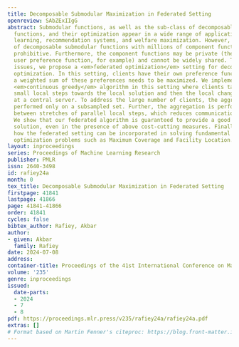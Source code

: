 ```yaml
---
title: Decomposable Submodular Maximization in Federated Setting
openreview: SAbZExIIgG
abstract: Submodular functions, as well as the sub-class of decomposable submodular
  functions, and their optimization appear in a wide range of applications in machine
  learning, recommendation systems, and welfare maximization. However, optimization
  of decomposable submodular functions with millions of component functions is computationally
  prohibitive. Furthermore, the component functions may be private (they might represent
  user preference function, for example) and cannot be widely shared. To address these
  issues, we propose a <em>federated optimization</em> setting for decomposable submodular
  optimization. In this setting, clients have their own preference functions, and
  a weighted sum of these preferences needs to be maximized. We implement the popular
  <em>continuous greedy</em> algorithm in this setting where clients take parallel
  small local steps towards the local solution and then the local changes are aggregated
  at a central server. To address the large number of clients, the aggregation is
  performed only on a subsampled set. Further, the aggregation is performed only intermittently
  between stretches of parallel local steps, which reduces communication cost significantly.
  We show that our federated algorithm is guaranteed to provide a good approximate
  solution, even in the presence of above cost-cutting measures. Finally, we show
  how the federated setting can be incorporated in solving fundamental discrete submodular
  optimization problems such as Maximum Coverage and Facility Location.
layout: inproceedings
series: Proceedings of Machine Learning Research
publisher: PMLR
issn: 2640-3498
id: rafiey24a
month: 0
tex_title: Decomposable Submodular Maximization in Federated Setting
firstpage: 41841
lastpage: 41866
page: 41841-41866
order: 41841
cycles: false
bibtex_author: Rafiey, Akbar
author:
- given: Akbar
  family: Rafiey
date: 2024-07-08
address:
container-title: Proceedings of the 41st International Conference on Machine Learning
volume: '235'
genre: inproceedings
issued:
  date-parts:
  - 2024
  - 7
  - 8
pdf: https://proceedings.mlr.press/v235/rafiey24a/rafiey24a.pdf
extras: []
# Format based on Martin Fenner's citeproc: https://blog.front-matter.io/posts/citeproc-yaml-for-bibliographies/
---
```


